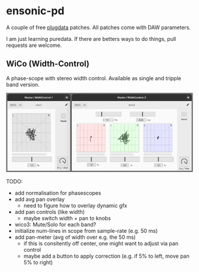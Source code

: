 # ensonic-pd

A couple of free [plugdata](https://plugdata.org/) patches. All patches come with DAW parameters.

I am just learning puredata. If there are betters ways to do things, pull requests are welcome.

## WiCo (Width-Control)

A phase-scope with stereo width control. Available as single and tripple band version.

![main ui](/wico/wico.png)

TODO:
* add normalisation for phasescopes
* add avg pan overlay
  * need to figure how to overlay dynamic gfx
* add pan controls (like width)
  * maybe switch width + pan to knobs
* wico3: Mute/Solo for each band?
* initialize num-lines in scope from sample-rate (e.g. 50 ms)
* add pan-meter (avg of width over e.g. the 50 ms)
  * if this is consitently off center, one might want to adjust via pan control
  * maybe add a button to apply correction (e.g. if 5% to left, move pan 5% to right)
  
